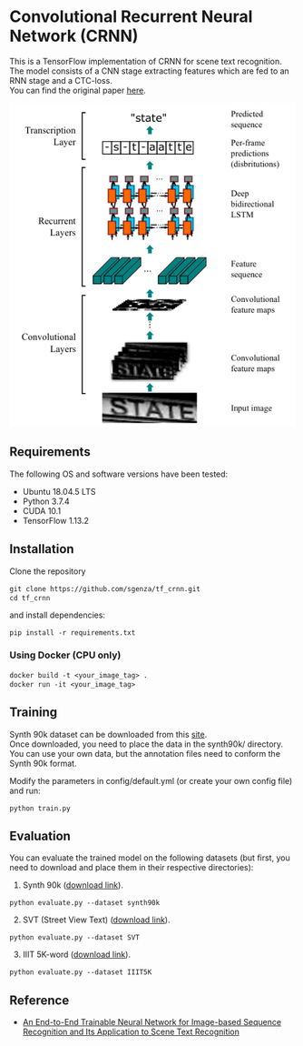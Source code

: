 # Convolutional Recurrent Neural Network (CRNN)
This is a TensorFlow implementation of CRNN for scene text recognition.\
The model consists of a CNN stage extracting features which are fed to an RNN stage and a CTC-loss.\
You can find the original paper [here](https://arxiv.org/abs/1507.05717).

![CRNN architecture](./images/arch.png)

## Requirements
The following OS and software versions have been tested:
- Ubuntu 18.04.5 LTS
- Python 3.7.4
- CUDA 10.1
- TensorFlow 1.13.2
## Installation

Clone the repository

    git clone https://github.com/sgenza/tf_crnn.git
    cd tf_crnn
and install dependencies:

    pip install -r requirements.txt
### Using Docker (CPU only)
    docker build -t <your_image_tag> .
    docker run -it <your_image_tag>
## Training

Synth 90k dataset can be downloaded from this [site](https://www.robots.ox.ac.uk/~vgg/data/text/).\
Once downloaded, you need to place the data in the synth90k/ directory.\
You can use your own data, but the annotation files need to conform the Synth 90k format.

Modify the parameters in config/default.yml (or create your own config file) and run:

    python train.py

## Evaluation

You can evaluate the trained model on the following datasets (but first, you need to download and place them in their respective directories):

  1. Synth 90k ([download link](https://www.robots.ox.ac.uk/~vgg/data/text/)).

    python evaluate.py --dataset synth90k

  2. SVT (Street View Text) ([download link](http://vision.ucsd.edu/~kai/svt/)).

    python evaluate.py --dataset SVT


  3. IIIT 5K-word ([download link](https://cvit.iiit.ac.in/research/projects/cvit-projects/the-iiit-5k-word-dataset)).

    python evaluate.py --dataset IIIT5K

## Reference
- [An End-to-End Trainable Neural Network for Image-based Sequence Recognition and Its Application to Scene Text Recognition](https://arxiv.org/abs/1507.05717)
